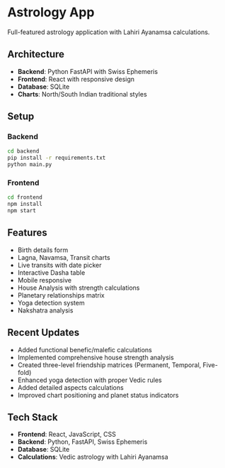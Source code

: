 # Astrology App

Full-featured astrology application with Lahiri Ayanamsa calculations.

## Architecture
- **Backend**: Python FastAPI with Swiss Ephemeris
- **Frontend**: React with responsive design
- **Database**: SQLite
- **Charts**: North/South Indian traditional styles

## Setup

### Backend
```bash
cd backend
pip install -r requirements.txt
python main.py
```

### Frontend
```bash
cd frontend
npm install
npm start
```

## Features
- Birth details form
- Lagna, Navamsa, Transit charts
- Live transits with date picker
- Interactive Dasha table
- Mobile responsive
- House Analysis with strength calculations
- Planetary relationships matrix
- Yoga detection system
- Nakshatra analysis

## Recent Updates
- Added functional benefic/malefic calculations
- Implemented comprehensive house strength analysis
- Created three-level friendship matrices (Permanent, Temporal, Five-fold)
- Enhanced yoga detection with proper Vedic rules
- Added detailed aspects calculations
- Improved chart positioning and planet status indicators

## Tech Stack
- **Frontend**: React, JavaScript, CSS
- **Backend**: Python, FastAPI, Swiss Ephemeris
- **Database**: SQLite
- **Calculations**: Vedic astrology with Lahiri Ayanamsa